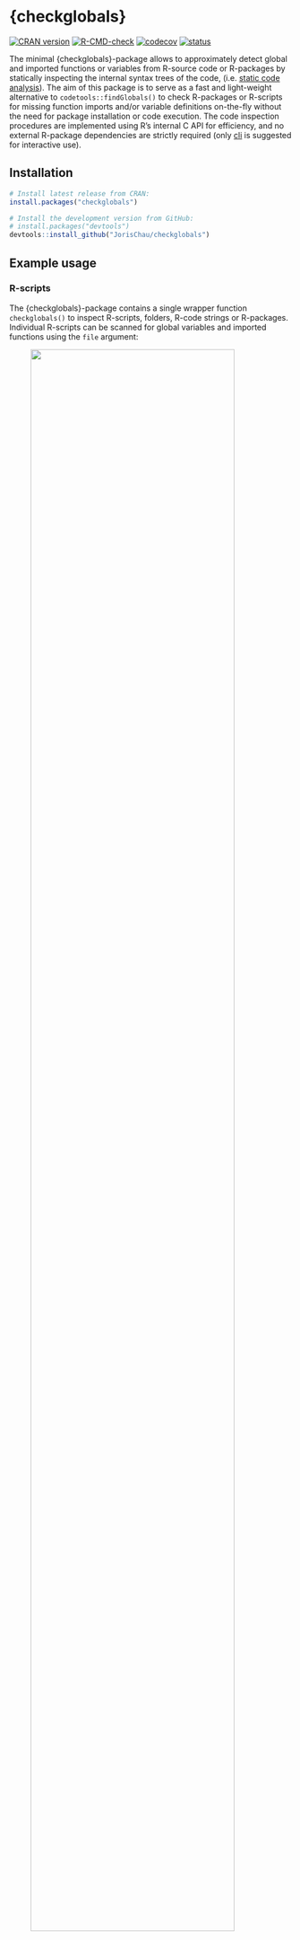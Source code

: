 
<!-- README.md is generated from README.Rmd. Please edit that file -->

# {checkglobals}

<!-- badges: start -->

[![CRAN
version](https://www.r-pkg.org/badges/version/checkglobals)](https://cran.r-project.org/package=checkglobals)
[![R-CMD-check](https://github.com/JorisChau/checkglobals/workflows/R-CMD-check/badge.svg)](https://github.com/JorisChau/checkglobals/actions)
[![codecov](https://codecov.io/gh/JorisChau/checkglobals/branch/master/graph/badge.svg)](https://app.codecov.io/gh/JorisChau/checkglobals)
[![status](https://tinyverse.netlify.app/badge/checkglobals)](https://CRAN.R-project.org/package=checkglobals)
<!-- badges: end -->

The minimal {checkglobals}-package allows to approximately detect global
and imported functions or variables from R-source code or R-packages by
statically inspecting the internal syntax trees of the code,
(i.e. [static code
analysis](https://en.wikipedia.org/wiki/Static_program_analysis)). The
aim of this package is to serve as a fast and light-weight alternative
to `codetools::findGlobals()` to check R-packages or R-scripts for
missing function imports and/or variable definitions on-the-fly without
the need for package installation or code execution. The code inspection
procedures are implemented using R’s internal C API for efficiency, and
no external R-package dependencies are strictly required (only
[cli](https://CRAN.R-project.org/package=cli) is suggested for
interactive use).

## Installation

``` r
# Install latest release from CRAN:
install.packages("checkglobals")

# Install the development version from GitHub:
# install.packages("devtools")
devtools::install_github("JorisChau/checkglobals")
```

## Example usage

### R-scripts

The {checkglobals}-package contains a single wrapper function
`checkglobals()` to inspect R-scripts, folders, R-code strings or
R-packages. Individual R-scripts can be scanned for global variables and
imported functions using the `file` argument:

<img src="man/figures/README/screen-1.svg" width="85%" style="display: block; margin: auto;" />

<br>

The R-script in this example contains a simple R-Shiny application
available at
<https://raw.githubusercontent.com/rstudio/shiny-examples/main/004-mpg/app.R>.

#### Printed output

Printing the S3-object returned by `checkglobals()` outputs: 1. the
*name* and *location* of all unrecognized global variables; and 2. the
*name* and *location* of all detected imported functions grouped by
R-package.

The *location* `app.R#36` lists the R-file name (`app.R`) and line
number (`36`). If [cli](https://CRAN.R-project.org/package=cli) is
installed and cli-hyperlinks are supported, clicking the *location*
links opens the source file at the given line number.

To inspect only the detected global variables or imported functions,
index the S3-object by its `globals` (`chk$globals`) or `imports`
(`chk$imports`) components. For instance, we can print detailed source
code references of the unrecognized global variables with:

<img src="man/figures/README/screen-2.svg" width="85%" style="display: block; margin: auto;" />

#### Remote files

Instead of a local file, the `file` argument in `checkglobals()` can
also be a remote file location (e.g. a server or the web), in which case
the remote file is first downloaded as a temporary file with
`download.file()`.

<img src="man/figures/README/screen-2b.svg" width="85%" style="display: block; margin: auto;" />

### R Markdown files

The `file` argument in `checkglobals()` also accepts R Markdown (`.Rmd`
or `.Rmarkdown`) file locations. For R Markdown files, the R code chunks
are first extracted into a temporary R-script with `knitr::purl()`,
which is then analyzed by `checkglobals()`:

<img src="man/figures/README/screen-2c.svg" width="85%" style="display: block; margin: auto;" />

### Folders

Folders containing R-scripts can be scanned with the `dir` argument in
`checkglobals()`, which inspects all R-scripts present in `dir`. The
following example scans an R-Shiny app folder containing a `ui.R` and
`server.R` file (source:
<https://github.com/rstudio/shiny-examples/tree/main/018-datatable-options>),

<img src="man/figures/README/screen-3.svg" width="85%" style="display: block; margin: auto;" />

<br>

**Note**: if imports are detected from an R-package not installed in the
current R-session, an alert is printed as in the example above. Function
calls accessing the missing R-package explicitly, using e.g. `::` or
`:::`, can still be fully identified as imports by `checkglobals()`.
Function calls with no reference to the missing R-package will be listed
as unrecognized globals.

### R-packages

R-packages can be scanned using the `pkg` argument in `checkglobals()`.
Conceptually, `checkglobals()` scans all files in the R-folder and
contrasts the detected (unrecognized) globals and imports against the
imports listed in the NAMESPACE of the R-package. R-scripts present
elsewhere in the R-package (i.e. not in the R-folder) are *not* scanned,
as these are not coupled to the package NAMESPACE file. To illustrate,
we can run `checkglobals()` on the checkglobals R-package folder itself:

<img src="man/figures/README/screen-4.svg" width="85%" style="display: block; margin: auto;" />

#### Bundled R-packages

Instead of local R-package folders, the `pkg` argument also accepts file
paths to bundled (tar.gz) R-packages. This can either be from a location
on the local filesystem, or from a remote file location, such as the web
(similar to the `file` argument).

##### Local filesystem:

<img src="man/figures/README/screen-5.svg" width="85%" style="display: block; margin: auto;" />

##### Remote file location:

<img src="man/figures/README/screen-6.svg" width="85%" style="display: block; margin: auto;" />

<br>

**Remark**: if `checkglobals()` is called without a `file`, `dir`,
`text` or `pkg` argument, the function is run in the current working
directory. If the current working directory is an R-package folder, this
is identical to `checkglobals(pkg = ".")`, otherwise the behavior is the
same as `checkglobals(dir = ".")`.

### Programmatic use

Several methods are available to cast the S3-objects returned by
`checkglobals()` to common R-objects. This can be useful for further
programmatic use of the function output. The following methods are
currently available: `as.data.frame()`, `as.matrix()`, `as.character()`
and `as_vector()`.

``` r
chk <- checkglobals::checkglobals(pkg = "../checkglobals")

## data.frame with globals/imports 
as.data.frame(chk)
#>                  name package   type
#> 1          ansi_align     cli import
#> 2          ansi_nchar     cli import
#> 3        ansi_strtrim     cli import
#> 4         ansi_trimws     cli import
#> 5   cli_alert_success     cli import
#> 6   cli_alert_warning     cli import
#> 7              cli_h1     cli import
#> 8      code_highlight     cli import
#> 9            col_blue     cli import
#> 10          col_green     cli import
#> 11           col_grey     cli import
#> 12            col_red     cli import
#> 13          col_white     cli import
#> 14         col_yellow     cli import
#> 15      console_width     cli import
#> 16         style_bold     cli import
#> 17    style_hyperlink     cli import
#> 18       style_italic     cli import
#> 19             symbol     cli import
#> 20               tree     cli import
#> 21               purl   knitr import
#> 22      download.file   utils import
#> 23 installed.packages   utils import
#> 24             relist   utils import
#> 25              untar   utils import

## vector of package dependencies
checkglobals::as_vector(chk)[["package"]]
#> [1] "cli"   "knitr" "utils"
```

## Useful references

Other useful functions and R-packages with design goals and/or
functionality related to {checkglobals} include:

- `codetools::findGlobals()`, detects global variables from R-scripts
  via static code analysis. This and other *codetools* functions
  underlie the source code checks run by `R CMD check`.
- [globals](https://CRAN.R-project.org/package=globals), R-package by H.
  Bengtsson providing a re-implementation of the functions in
  *codetools* to identify global variables using various strategies for
  export in parallel computations.
- `renv::dependencies()`, detects R-package dependencies by scanning all
  R-files in a project for imported functions or packages via static
  code analysis.
- [lintr](https://CRAN.R-project.org/package=lintr), R-package by J.
  Hester and others to perform general static code analysis in R
  projects. `lintr::object_usage_linter()` provides a wrapper of
  `codetools::checkUsage()` to detect global variables similar to
  `R CMD check`.

## License

MIT
